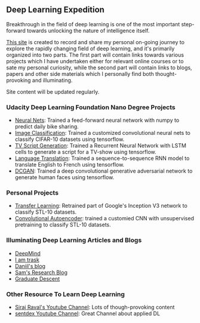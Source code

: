 ## Deep Learning Expedition

Breakthrough in the field of deep learning is one of the most important step-forward towards unlocking the nature of intelligence itself.

[This site](https://javelin1992.github.io/Deep-Learning/) is created to record and share my personal on-going journey to explore the rapidly changing field of deep learning, and it's primarily organized into two parts. The first part will contain links towards various projects which I have undertaken either for relevant online courses or to sate my personal curiosity, while the second part will contain links to blogs, papers and other side materials which I personally find both thought-provoking and illuminating.

Site content will be updated regularly.


### Udacity Deep Learning Foundation Nano Degree Projects
- [Neural Nets](https://github.com/javelin1992/Deep-Learning/blob/master/Neural_nets/Your_first_neural_network.ipynb): Trained a feed-forward neural network with numpy to predict daily bike sharing.
- [Image Classification](https://github.com/javelin1992/Deep-Learning/blob/master/Image_classification/dlnd_image_classification.ipynb): Trained a customized convolutional neural nets to classify CIFAR-10 datasets using tensorflow.
- [TV Script Generation](https://github.com/javelin1992/Deep-Learning/blob/master/LSTM/dlnd_tv_script_generation.ipynb): Trained a Recurrent Neural Network with LSTM cells to generate a script for a TV-show using tensorflow.
- [Language Translation](https://github.com/javelin1992/Deep-Learning/blob/master/Language_translation/dlnd_language_translation.ipynb): Trained a sequence-to-sequence RNN model to translate English to French using tensorflow.
- [DCGAN](https://github.com/javelin1992/Deep-Learning/blob/master/DCGAN/dlnd_face_generation.ipynb): Trained a deep convolutional generative adversarial network to generate human faces using tensorflow.

### Personal Projects
- [Transfer Learning](https://github.com/javelin1992/Machine_Learning/blob/master/STL_10/STL_inceptionV3.ipynb): Retrained part of Google's Inception V3 network to classify STL-10 datasets.
- [Convolutional Autoencoder](https://github.com/javelin1992/Machine_Learning/blob/master/STL_10/STL_convolutional_autoencoders.ipynb): trained a customied CNN with unsupervised pretraining to classify STL-10 datasets.

### Illuminating Deep Learning Articles and Blogs
- [DeepMind](https://deepmind.com/blog/)
- [I am trask](https://iamtrask.github.io/)
- [Daniil's blog](http://warmspringwinds.github.io/)
- [Sam's Research Blog](https://greydanus.github.io/)
- [Graduate Descent](http://timvieira.github.io/blog/)

### Other Resource To Learn Deep Learning
- [Siraj Raval's Youtube Channel](https://www.youtube.com/channel/UCWN3xxRkmTPmbKwht9FuE5A): Lots of though-provoking content
- [sentdex Youtube Channel](https://www.youtube.com/channel/UCfzlCWGWYyIQ0aLC5w48gBQ): Great Channel about applied DL
